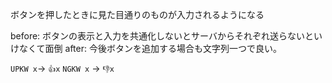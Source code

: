 
ボタンを押したときに見た目通りのものが入力されるようになる

before: ボタンの表示と入力を共通化しないとサーバからそれぞれ送らないといけなくて面倒
after: 今後ボタンを追加する場合も文字列一つで良い。

`UPKW x`→ `👍x`
`NGKW x` → `👎x`
